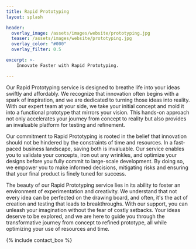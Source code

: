 ```yaml
---
title: Rapid Prototyping
layout: splash

header:
  overlay_image: /assets/images/website/prototyping.jpg
  teaser: /assets/images/website/prototyping.jpg
  overlay_color: "#000"
  overlay_filter: 0.5

excerpt: >-
    Innovate Faster with Rapid Prototyping.

---
```


Our Rapid Prototyping service is designed to breathe life into your ideas swiftly and affordably. We recognize that innovation often begins with a spark of inspiration, and we are dedicated to turning those ideas into reality. With our expert team at your side, we take your initial concept and mold it into a functional prototype that mirrors your vision. This hands-on approach not only accelerates your journey from concept to reality but also provides an invaluable platform for testing and refinement.

Our commitment to Rapid Prototyping is rooted in the belief that innovation should not be hindered by the constraints of time and resources. In a fast-paced business landscape, saving both is invaluable. Our service enables you to validate your concepts, iron out any wrinkles, and optimize your designs before you fully commit to large-scale development. By doing so, we empower you to make informed decisions, mitigating risks and ensuring that your final product is finely tuned for success.

The beauty of our Rapid Prototyping service lies in its ability to foster an environment of experimentation and creativity. We understand that not every idea can be perfected on the drawing board, and often, it's the act of creation and testing that leads to breakthroughs. With our support, you can unleash your imagination without the fear of costly setbacks. Your ideas deserve to be explored, and we are here to guide you through the transformative journey from concept to refined prototype, all while optimizing your use of resources and time.

{% include contact_box %}